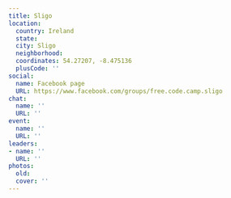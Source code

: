 ```yaml
---
title: Sligo
location:
  country: Ireland
  state: 
  city: Sligo
  neighborhood: 
  coordinates: 54.27207, -8.475136
  plusCode: ''
social:
  name: Facebook page
  URL: https://www.facebook.com/groups/free.code.camp.sligo
chat:
  name: ''
  URL: ''
event:
  name: ''
  URL: ''
leaders:
- name: ''
  URL: ''
photos:
  old: 
  cover: ''
---
```


